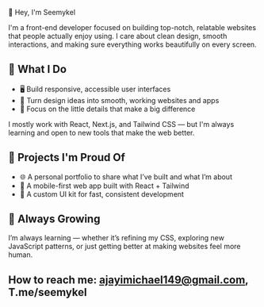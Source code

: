 👋 Hey, I'm Seemykel

I'm a front-end developer focused on building top-notch, relatable websites that people actually enjoy using. 
I care about clean design, smooth interactions, and making sure everything works beautifully on every screen.

## 🚀 What I Do
- 🖥️ Build responsive, accessible user interfaces
- 🔧 Turn design ideas into smooth, working websites and apps
- 🎯 Focus on the little details that make a big difference

I mostly work with React, Next.js, and Tailwind CSS — but I'm always learning and open to new tools that make the web better.

## 🧩 Projects I'm Proud Of
- 🌐 A personal portfolio to share what I’ve built and what I’m about
- 📱 A mobile-first web app built with React + Tailwind
- 🧱 A custom UI kit for fast, consistent development

## 🌱 Always Growing
I’m always learning — whether it’s refining my CSS, exploring new JavaScript patterns, or just getting better at making websites feel more human.

## How to reach me: ajayimichael149@gmail.com, T.me/seemykel


<!--
**Seemykel/Seemykel** is a ✨ _special_ ✨ repository because its `README.md` (this file) appears on your GitHub profile.

Here are some ideas to get you started:

- 🔭 I’m currently working on ...
- 🌱 I’m currently learning ...
- 👯 I’m looking to collaborate on ...
- 🤔 I’m looking for help with ...
- 💬 Ask me about ...
- 📫 How to reach me: ...
- 😄 Pronouns: ...
- ⚡ Fun fact: ...
-->
